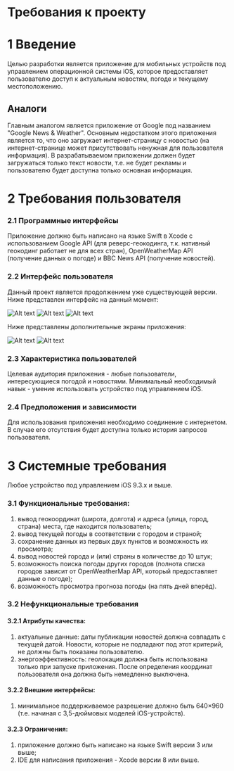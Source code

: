 # Требования к проекту

# 1 Введение

Целью разработки является приложение для мобильных устройств под управлением операционной системы iOS, которое предоставляет пользователю доступ к актуальным новостям, погоде и текущему местоположению.

## Аналоги

Главным аналогом является приложение от Google под названием "Google News & Weather". Основным недостатком этого приложения является то, что оно загружает интернет-страницу с новостью (на интернет-странице может присутствовать ненужная для пользователя информация). В разрабатываемом приложении должен будет загружаться только текст новости, т.е. не будет рекламы и пользователю будет доступна только основная информация.

# 2 Требования пользователя
### 2.1 Программные интерфейсы

Приложение должно быть написано на языке Swift в Xcode с использованием Google API (для реверс-геокодинга, т.к. нативный геокодинг работает не для всех стран), OpenWeatherMap API (получение данных о погоде) и BBC News API (получение новостей).

### 2.2 Интерфейс пользователя

Данный проект является продолжением уже существующей версии. Ниже представлен интерфейс на данный момент:

![Alt text](AppScreenShots/MainScreen.png "Главный экран")
![Alt text](AppScreenShots/HistoryScreen.png "История погоды")
![Alt text](AppScreenShots/OpenedHistory.png "Просмотр истории")

Ниже представлены дополнительные экраны приложения:

![Alt text](AppScreenShots/WeatherSearch.png "Поиск погоды")
![Alt text](AppScreenShots/News.png "Новости")

### 2.3 Характеристика пользователей

Целевая аудитория приложения - любые пользователи, интересующиеся погодой и новостями.
Минимальный необходимый навык - умение использовать устройство под управлением iOS.

### 2.4 Предположения и зависимости

Для использования приложения необходимо соединение с интернетом. В случае его отсутствия будет доступна только история запросов пользователя.

# 3 Системные требования

Любое устройство под управлением iOS 9.3.x и выше.

### 3.1 Функциональные требования:

1. вывод геокоординат (широта, долгота) и адреса (улица, город, страна) места, где находится пользователь;
2. вывод текущей погоды в соответствии с городом и страной;
3. сохранение данных из первых двух пунктов и возможность их просмотра;
4. вывод новостей города и (или) страны в количестве до 10 штук;
5. возможность поиска погоды других городов (полнота списка городов зависит от OpenWeatherMap API, который предоставляет данные о погоде);
6. возможность просмотра прогноза погоды (на пять дней вперёд).


### 3.2 Нефункциональные требования
#### 3.2.1 Атрибуты качества:
1. актуальные данные: даты публикации новостей должна совпадать с текущей датой. Новости, которые не подпадают под этот критерий, не должны быть показаны пользователю.
2. энергоэффективность: геолокация должна быть использована только при запуске приложения. После определения координат пользователя она должна быть немедленно выключена.
#### 3.2.2 Внешние интерфейсы:
1. минимальное поддерживаемое разрешение должно быть 640×960 (т.е. начиная с 3,5-дюймовых моделей iOS-устройств).
#### 3.2.3 Ограничения:
1. приложение должно быть написано на языке Swift версии 3 или выше;
2. IDE для написания приложения - Xcode версии 8 или выше.
